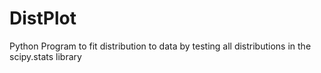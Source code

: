 # DistPlot
Python Program to fit distribution to data by testing all distributions in the scipy.stats library
